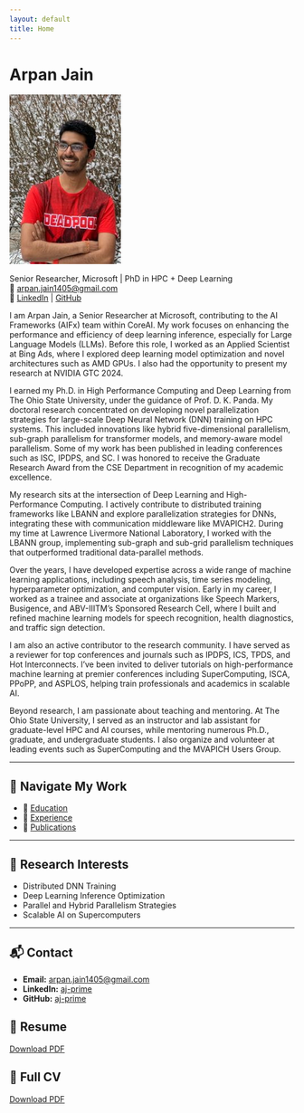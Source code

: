 ```yaml
---
layout: default
title: Home
---
```


# Arpan Jain
![Profile](assets/mypic-197x300.jpg)

Senior Researcher, Microsoft | PhD in HPC + Deep Learning  
📧 [arpan.jain1405@gmail.com](mailto:arpan.jain1405@gmail.com)  
🔗 [LinkedIn](https://www.linkedin.com/in/aj-prime/) | [GitHub](https://github.com/aj-prime) 

I am Arpan Jain, a Senior Researcher at Microsoft, contributing to the AI Frameworks (AIFx) team within CoreAI. My work focuses on enhancing the performance and efficiency of deep learning inference, especially for Large Language Models (LLMs). Before this role, I worked as an Applied Scientist at Bing Ads, where I explored deep learning model optimization and novel architectures such as AMD GPUs. I also had the opportunity to present my research at NVIDIA GTC 2024.

I earned my Ph.D. in High Performance Computing and Deep Learning from The Ohio State University, under the guidance of Prof. D. K. Panda. My doctoral research concentrated on developing novel parallelization strategies for large-scale Deep Neural Network (DNN) training on HPC systems. This included innovations like hybrid five-dimensional parallelism, sub-graph parallelism for transformer models, and memory-aware model parallelism. Some of my work has been published in leading conferences such as ISC, IPDPS, and SC. I was honored to receive the Graduate Research Award from the CSE Department in recognition of my academic excellence.

My research sits at the intersection of Deep Learning and High-Performance Computing. I actively contribute to distributed training frameworks like LBANN and explore parallelization strategies for DNNs, integrating these with communication middleware like MVAPICH2. During my time at Lawrence Livermore National Laboratory, I worked with the LBANN group, implementing sub-graph and sub-grid parallelism techniques that outperformed traditional data-parallel methods.

Over the years, I have developed expertise across a wide range of machine learning applications, including speech analysis, time series modeling, hyperparameter optimization, and computer vision. Early in my career, I worked as a trainee and associate at organizations like Speech Markers, Busigence, and ABV-IIITM’s Sponsored Research Cell, where I built and refined machine learning models for speech recognition, health diagnostics, and traffic sign detection.

I am also an active contributor to the research community. I have served as a reviewer for top conferences and journals such as IPDPS, ICS, TPDS, and Hot Interconnects. I’ve been invited to deliver tutorials on high-performance machine learning at premier conferences including SuperComputing, ISCA, PPoPP, and ASPLOS, helping train professionals and academics in scalable AI.

Beyond research, I am passionate about teaching and mentoring. At The Ohio State University, I served as an instructor and lab assistant for graduate-level HPC and AI courses, while mentoring numerous Ph.D., graduate, and undergraduate students. I also organize and volunteer at leading events such as SuperComputing and the MVAPICH Users Group.



---

## 🔗 Navigate My Work

- 📘 [Education](/education.md/)
- 💼 [Experience](/experience/)
- 📄 [Publications](/publications.md/)

---

## 📌 Research Interests

- Distributed DNN Training  
- Deep Learning Inference Optimization  
- Parallel and Hybrid Parallelism Strategies  
- Scalable AI on Supercomputers  

---

## 📬 Contact

- **Email:** [arpan.jain1405@gmail.com](mailto:arpan.jain1405@gmail.com)  
- **LinkedIn:** [aj-prime](https://linkedin.com/in/aj-prime)  
- **GitHub:** [aj-prime](https://github.com/aj-prime)

## 📄 Resume

[Download PDF](assets/Arpan_Jain_Resume.pdf)

## 📄 Full CV

[Download PDF](assets/ArpanJain_CV.pdf)
